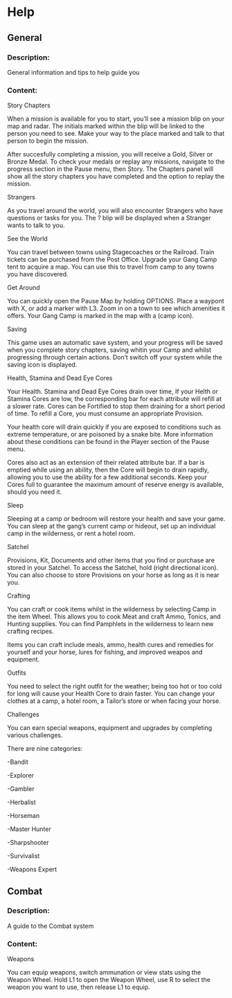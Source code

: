 # Help

## General

### Description:

General information and tips to help guide you

### Content:

Story Chapters

When a mission is available for you to start, you’ll see a mission blip on your map and radar. The initials marked within the blip will be linked to the person you need to see. Make your way to the place marked and talk to that person to begin the mission.

After succesfully completing a mission, you will receive a Gold, Silver or Bronze Medal. To check your medals or replay any missions, navigate to the progress section in the Pause menu, then Story. The Chapters panel will show all the story chapters you have completed and the option to replay the mission.

Strangers

As you travel around the world, you will also encounter Strangers who have questions or tasks for you. The ? blip will be displayed when a Stranger wants to talk to you.

See the World

You can travel between towns using Stagecoaches or the Railroad. Train tickets can be purchased from the Post Office. Upgrade your Gang Camp tent to acquire a map. You can use this to travel from camp to any towns you have discovered.

Get Around

You can quickly open the Pause Map by holding OPTIONS. Place a waypont with X, or add a marker with L3. Zoom in on a town to see which amenities it offers. Your Gang Camp is marked in the map with a (camp icon).

Saving

This game uses an automatic save system, and your progress will be saved when you complete story chapters, saving whitin your Camp and whilst progressing through certain actions. Don’t switch off your system while the saving icon is displayed.

Health, Stamina and Dead Eye Cores

Your Health. Stamina and Dead Eye Cores drain over time, If your Helth or Stamina Cores are low, the corresponding bar for each attribute will refill at a slower rate. Cores can be Fortified to stop them draining for a short period of time. To refill a Core, you must consume an appropriate Provision.

Your health core will drain quickly if you are exposed to conditions such as extreme temperature, or are poisoned by a snake bite. More information about these conditions can be found in the Player section of the Pause menu.

Cores also act as an extension of their related attribute bar. If a bar is emptied while using an ability, then the Core will begin to drain rapidly, allowing you to use the ability for a few additional seconds. Keep your Cores full to guarantee the maximum amount of reserve energy is available, should you need it.

Sleep

Sleeping at a camp or bedroom will restore your health and save your game. You can sleep at the gang’s current camp or hideout, set up an individual camp in the wilderness, or rent a hotel room.

Satchel

Provisions, Kit, Documents and other items that you find or purchase are stored in your Satchel. To access the Satchel, hold (right directional icon). You can also choose to store Provisions on your horse as long as it is near you.

Crafting

You can craft or cook items whilst in the wilderness by selecting Camp in the item Wheel. This allows you to cook Meat and craft Ammo, Tonics, and Hunting supplies. You can find Pamphlets in the wilderness to learn new crafting recipes.

Items you can craft include meals, ammo, health cures and remedies for yourself and your horse, lures for fishing, and improved weapos and equipment.

Outfits

You need to select the right outfit for the weather; being too hot or too cold for long will cause your Health Core to drain faster. You can change your clothes at a camp, a hotel room, a Tailor’s store or when facing your horse.

Challenges

You can earn special weapons, equipment and upgrades by completing various challenges.

There are nine categories:

-Bandit

-Explorer

-Gambler

-Herbalist

-Horseman

-Master Hunter

-Sharpshooter

-Survivalist

-Weapons Expert

## Combat

### Description:

A guide to the Combat system

### Content:

Weapons

You can equip weapons, switch ammunation or view stats using the Weapon Wheel. Hold L1 to open the Weapon Wheel, use R to select the weapon you want to use, then release L1 to equip. 
